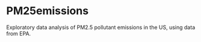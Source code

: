 # PM25emissions
Exploratory data analysis of PM2.5 pollutant emissions in the US, using data from EPA.
